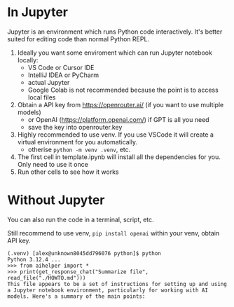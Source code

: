 # In Jupyter

Jupyter is an environment which runs Python code interactively.
It's better suited for editing code than normal Python REPL.

1. Ideally you want some enviroment which can run Jupyter notebook locally:
    - VS Code or Cursor IDE
    - IntelliJ IDEA or PyCharm
    - actual Jupyter
    - Google Colab is not recommended because the point is to access local files
2. Obtain a API key from https://openrouter.ai/ (if you want to use multiple models) 
    - or OpenAI (https://platform.openai.com/) if GPT is all you need
    - save the key into openrouter.key
3. Highly recommended to use venv. If you use VSCode it will create a virtual environment for you automatically.
    - otherise `python -m venv .venv`, etc.
4. The first cell in template.ipynb will install all the dependencies for you. Only need to use it once
5. Run other cells to see how it works

# Without Jupyter

You can also run the code in a terminal, script, etc.

Still recommend to use venv, `pip install openai` within your venv, obtain API key.

```
(.venv) [alex@unknown8045dd796076 python]$ python
Python 3.12.4 ...
>>> from aihelper import *
>>> print(get_response_chat("Summarize file", read_file("./HOWTO.md")))
This file appears to be a set of instructions for setting up and using a Jupyter notebook environment, particularly for working with AI models. Here's a summary of the main points:
```


